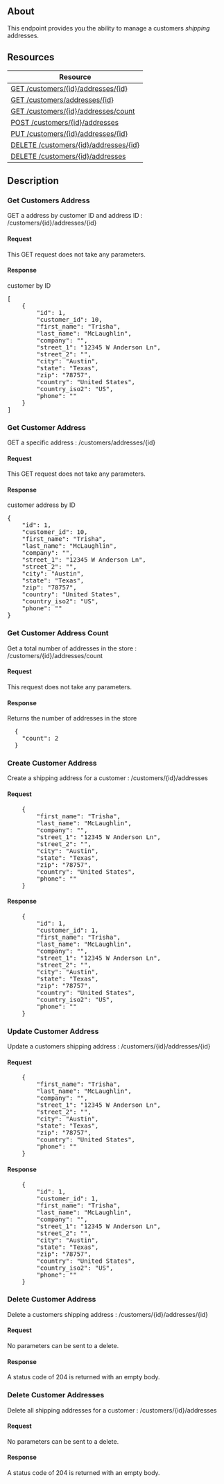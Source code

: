 ## About
This endpoint provides you the ability to manage a customers *shipping* addresses.

## Resources

<table class="table table-bordered ">
  <thead>
   <tr>
     <th>Resource</th>
   </tr>
 </thead>
 <tbody>

   <tr>
     <td><a href="#get-customers-address">GET /customers/{id}/addresses/{id}</a></td>
   </tr>
   <tr>
     <td><a href="#get-customer-address">GET /customers/addresses/{id}</a></td>
   </tr>
   <tr>
     <td><a href="#get-customer-address-count">GET /customers/{id}/addresses/count</a></td>
   </tr>

   <tr>
     <td><a href="#create-customer-address">POST /customers/{id}/addresses</a></td>
   </tr>

   <tr>
     <td><a href="#update-customer-address">PUT /customers/{id}/addresses/{id}</a></td>
   </tr>

   <tr>
     <td><a href="#delete-customer-address">DELETE /customers/{id}/addresses/{id}</a></td>
   </tr>
   <tr>
     <td><a href="#delete-customer-addresses">DELETE /customers/{id}/addresses</a></td>
   </tr>
   
 </tbody>
</table>
   
## Description

### Get Customers Address
GET a address by customer ID and address ID : /customers/{id}/addresses/{id}

#### Request
This GET request does not take any parameters.

#### Response
customer by ID
<pre>
[
    {
        "id": 1,
        "customer_id": 10,
        "first_name": "Trisha",
        "last_name": "McLaughlin",
        "company": "",
        "street_1": "12345 W Anderson Ln",
        "street_2": "",
        "city": "Austin",
        "state": "Texas",
        "zip": "78757",
        "country": "United States",
        "country_iso2": "US",
        "phone": ""
    }
]
</pre> 

### Get Customer Address
GET a specific address : /customers/addresses/{id}

#### Request
This GET request does not take any parameters.

#### Response
customer address by ID
<pre>
{
    "id": 1,
    "customer_id": 10,
    "first_name": "Trisha",
    "last_name": "McLaughlin",
    "company": "",
    "street_1": "12345 W Anderson Ln",
    "street_2": "",
    "city": "Austin",
    "state": "Texas",
    "zip": "78757",
    "country": "United States",
    "country_iso2": "US",
    "phone": ""
}
</pre>    


### Get Customer Address Count
Get a total number of addresses in the store : /customers/{id}/addresses/count

#### Request
This request does not take any parameters.

#### Response
Returns the number of addresses in the store 
<pre>
  {
    "count": 2
  }
</pre>

### Create Customer Address
Create a shipping address for a customer : /customers/{id}/addresses

#### Request
<pre>
    {
        "first_name": "Trisha",
        "last_name": "McLaughlin",
        "company": "",
        "street_1": "12345 W Anderson Ln",
        "street_2": "",
        "city": "Austin",
        "state": "Texas",
        "zip": "78757",
        "country": "United States",
        "phone": ""
    }
</pre>

#### Response
<pre>
    {
        "id": 1,
        "customer_id": 1,
        "first_name": "Trisha",
        "last_name": "McLaughlin",
        "company": "",
        "street_1": "12345 W Anderson Ln",
        "street_2": "",
        "city": "Austin",
        "state": "Texas",
        "zip": "78757",
        "country": "United States",
        "country_iso2": "US",
        "phone": ""
    }
</pre>

### Update Customer Address
Update a customers shipping address : /customers/{id}/addresses/{id}

#### Request
<pre>
    {
        "first_name": "Trisha",
        "last_name": "McLaughlin",
        "company": "",
        "street_1": "12345 W Anderson Ln",
        "street_2": "",
        "city": "Austin",
        "state": "Texas",
        "zip": "78757",
        "country": "United States",
        "phone": ""
    }
</pre>

#### Response
<pre>
    {
        "id": 1,
        "customer_id": 1,
        "first_name": "Trisha",
        "last_name": "McLaughlin",
        "company": "",
        "street_1": "12345 W Anderson Ln",
        "street_2": "",
        "city": "Austin",
        "state": "Texas",
        "zip": "78757",
        "country": "United States",
        "country_iso2": "US",
        "phone": ""
    }
</pre>

### Delete Customer Address
Delete a customers shipping address : /customers/{id}/addresses/{id}

#### Request
No parameters can be sent to a delete.

#### Response
A status code of 204 is returned with an empty body.

### Delete Customer Addresses
Delete all shipping addresses for a customer : /customers/{id}/addresses

#### Request
No parameters can be sent to a delete.

#### Response
A status code of 204 is returned with an empty body.


